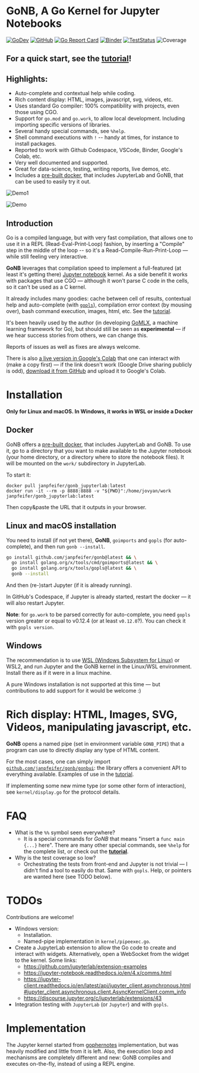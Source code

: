 # GoNB, A Go Kernel for Jupyter Notebooks

[![GoDev](https://img.shields.io/badge/go.dev-reference-007d9c?logo=go&logoColor=white)](https://pkg.go.dev/github.com/janpfeifer/gonb?tab=doc)
[![GitHub](https://img.shields.io/github/license/janpfeifer/gonb)](https://github.com/Kwynto/gosession/blob/master/LICENSE)
[![Go Report Card](https://goreportcard.com/badge/github.com/janpfeifer/gonb)](https://goreportcard.com/report/github.com/janpfeifer/gonb)
[![Binder](https://mybinder.org/badge_logo.svg)](https://mybinder.org/v2/gh/janpfeifer/gonb/HEAD?labpath=examples%2Ftutorial.ipynb)
[![TestStatus](https://github.com/janpfeifer/gonb/actions/workflows/go.yaml/badge.svg)](https://github.com/janpfeifer/gonb/actions/workflows/go.yaml)
![Coverage](https://img.shields.io/badge/Coverage-25.2%25-red)


## For a quick start, see the [**tutorial**](examples/tutorial.ipynb)!

## Highlights:

* Auto-complete and contextual help while coding.
* Rich content display: HTML, images, javascript, svg, videos, etc.
* Uses standard Go compiler: 100% compatibility with projects, even those using CGO.
* Support for `go.mod` and `go.work`, to allow local development. Including importing specific versions of libraries.
* Several handy special commands, see `%help`.
* Shell command executions with `!` -- handy at times, for instance to install packages.
* Reported to work with Github Codespace, VSCode, Binder, Google's Colab, etc.
* Very well documented and supported.
* Great for data-science, testing, writing reports, live demos, etc.
* Includes a [pre-built docker](https://hub.docker.com/r/janpfeifer/gonb_jupyterlab), that includes JupyterLab and GoNB, that can be used to easily try it out.

![Demo1](docs/docs/GoNB-Demo.png)

![Demo](docs/demo-720.gif)

## Introduction

Go is a compiled language, but with very fast compilation, that allows one to use
it in a REPL (Read-Eval-Print-Loop) fashion, by inserting a "Compile" step in the middle
of the loop -- so it's a Read-Compile-Run-Print-Loop — while still feeling very interactive. 

**GoNB** leverages that compilation speed to implement a full-featured (at least it's getting there)
[Jupyter notebook](https://jupyter.org/) kernel.
As a side benefit it works with packages that use CGO — although it won't parse C code in the cells,
so it can't be used as a C kernel.

It already includes many goodies: cache between cell of results, contextual help and auto-complete (with 
[`gopls`](https://github.com/golang/tools/tree/master/gopls)),
compilation error context (by mousing over), bash command execution, images, html, etc.
See the [tutorial](examples/tutorial.ipynb).

It's been heavily used by the author (in developing [GoMLX](https://github.com/gomlx/gomlx), a machine 
learning framework for Go), but should still be seen as **experimental** — if we hear success stories
from others, we can change this.

Reports of issues as well as fixes are always welcome.

There is also
[a live version in Google's Colab](https://colab.research.google.com/drive/1vUd3SSoOm2K6UQLnkJQursZZx4CaIT_1?usp=sharing)
that one can interact with (make a copy first) — if the link doesn't work (Google Drive sharing publicly
is odd), [download it from GitHub](examples/google_colab_demo.ipynb) and upload it to Google's Colab.

# Installation

**Only for Linux and macOS. In Windows, it works in WSL or inside a Docker**


## Docker

GoNB offers a [pre-built docker](https://hub.docker.com/r/janpfeifer/gonb_jupyterlab), 
that includes JupyterLab and GoNB. 
To use it, go to a directory that you want to make available to the Jupyter notebook 
(your home directory, or a directory where to store the notebook files).
It will be mounted on the `work/` subdirectory in JupyterLab.

To start it:

```shell
docker pull janpfeifer/gonb_jupyterlab:latest
docker run -it --rm -p 8888:8888 -v "${PWD}":/home/jovyan/work janpfeifer/gonb_jupyterlab:latest
```

Then copy&paste the URL that it outputs in your browser.


## Linux and macOS installation

You need to install (if not yet there), **GoNB**, `goimports` and `gopls` (for auto-complete), and then run 
`gonb --install`. 

```bash
go install github.com/janpfeifer/gonb@latest && \
  go install golang.org/x/tools/cmd/goimports@latest && \
  go install golang.org/x/tools/gopls@latest && \
  gonb --install
```

And then (re-)start Jupyter (if it is already running).

In GitHub's Codespace, if Jupyter is already started, restart the docker — it will also restart Jupyter.

**Note**: for `go.work` to be parsed correctly for auto-complete, you need `gopls` version greater or equal 
to v0.12.4 (or at least `v0.12.0`?).
You can check it with `gopls version`.

## Windows

The recommendation is to use [WSL (Windows Subsystem for Linux)](https://learn.microsoft.com/en-us/windows/wsl/install)
or WSL2, and run Jupyter and the GoNB kernel in the Linux/WSL environment. 
Install there as if it were in a linux machine.

A pure Windows installation is not supported at this time — but contributions to add support for it would be welcome :)


# Rich display: HTML, Images, SVG, Videos, manipulating javascript, etc.

**GoNB** opens a named pipe (set in environment variable `GONB_PIPE`) that a program can use to directly
display any type of HTML content. 

For the most cases, one can simply import 
[`github.com/janpfeifer/gonb/gonbui`](https://pkg.go.dev/github.com/janpfeifer/gonb/gonbui):
the library offers a convenient API to everything available. Examples of use in the
[tutorial](examples/tutorial.ipynb). 

If implementing some new mime type (or some other form of interaction), see `kernel/display.go` for the protocol
details.

# FAQ

* What is the `%%` symbol seen everywhere?
  * It is a special commands for *GoNB* that means "insert a `func main {...}` here".
    There are many other special commands, see `%help` for the complete list, 
    or check out the [**tutorial**](examples/tutorial.ipynb).
* Why is the test coverage so low? 
  * Orchestrating the tests from front-end and Jupyter is not trivial — I didn't find a tool to easily do
    that.
    Same with `gopls`.
    Help, or pointers are wanted here (see TODO below).

# TODOs

Contributions are welcome! 

* Windows version: 
  * Installation.
  * Named-pipe implementation in `kernel/pipeexec.go`.
* Create a JupyterLab extension to allow the Go code to create and interact with widgets. 
  Alternatively, open a WebSocket from the widget to the kernel.
  Some links:
  * https://github.com/jupyterlab/extension-examples
  * https://jupyter-notebook.readthedocs.io/en/4.x/comms.html
  * https://jupyter-client.readthedocs.io/en/latest/api/jupyter_client.asynchronous.html#jupyter_client.asynchronous.client.AsyncKernelClient.comm_info
  * https://discourse.jupyter.org/c/jupyterlab/extensions/43
* Integration testing with `JupyterLab` (or `Jupyter`) and with `gopls`.

# Implementation

The Jupyter kernel started from [gophernotes](https://github.com/gopherdata/gophernotes)
implementation, but was heavily modified and little from it is left. Also, the
execution loop and mechanisms are completely different and new: GoNB compiles and 
executes on-the-fly, instead of using a REPL engine.
